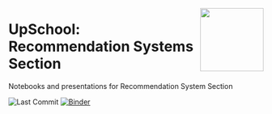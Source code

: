 <a href="http://sadedegel.ai"><img src="https://github.com/GlobalMaksimum/upschool_recommendation_week/blob/master/upschool.png?s=280&v=4" width="125" height="125" align="right"><a>

# UpSchool: Recommendation Systems Section

Notebooks and presentations for Recommendation System Section

![Last Commit](https://img.shields.io/github/last-commit/globalmaksimum/sadedegel?style=plastic&logo=GitHub)
[![Binder](https://mybinder.org/badge_logo.svg?style=plastic)](https://mybinder.org/v2/gh/GlobalMaksimum/upschool_recommendation_week.git/master?filepath=python%2Fnotebooks%2FHello.ipynb)